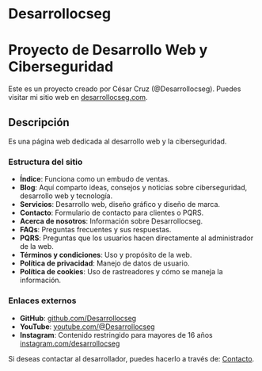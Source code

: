 # Desarrollocseg

# Proyecto de Desarrollo Web y Ciberseguridad

Este es un proyecto creado por César Cruz (@Desarrollocseg). Puedes visitar mi sitio web en [desarrollocseg.com](https://desarrollocseg.com).

## Descripción

Es una página web dedicada al desarrollo web y la ciberseguridad.

### Estructura del sitio

- **Índice**: Funciona como un embudo de ventas.
- **Blog**: Aquí comparto ideas, consejos y noticias sobre ciberseguridad, desarrollo web y tecnología.
- **Servicios**: Desarrollo web, diseño gráfico y diseño de marca.
- **Contacto**: Formulario de contacto para clientes o PQRS.
- **Acerca de nosotros**: Información sobre Desarrollocseg.
- **FAQs**: Preguntas frecuentes y sus respuestas.
- **PQRS**: Preguntas que los usuarios hacen directamente al administrador de la web.
- **Términos y condiciones**: Uso y propósito de la web.
- **Política de privacidad**: Manejo de datos de usuario.
- **Política de cookies**: Uso de rastreadores y cómo se maneja la información.

### Enlaces externos

- **GitHub**: [github.com/Desarrollocseg](https://github.com/Desarrollocseg)
- **YouTube**:  [youtube.com/@Desarrollocseg](https://www.youtube.com/@Desarrollocseg)
- **Instagram**: Contenido restringido para mayores de 16 años [instagram.com/desarrollocseg](https://www.instagram.com/desarrollocseg/)

Si deseas contactar al desarrollador, puedes hacerlo a través de: [Contacto](https://desarrollocseg.com/contactenos.html).


